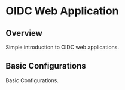 # OIDC Web Application

## Overview
Simple introduction to OIDC web applications.

## Basic Configurations
Basic Configurations.
